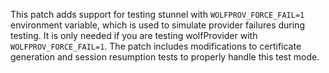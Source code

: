 This patch adds support for testing stunnel with `WOLFPROV_FORCE_FAIL=1`
environment variable, which is used to simulate provider failures during
testing. It is only needed if you are testing wolfProvider with
`WOLFPROV_FORCE_FAIL=1`.
The patch includes modifications to certificate generation and session
resumption tests to properly handle this test mode.